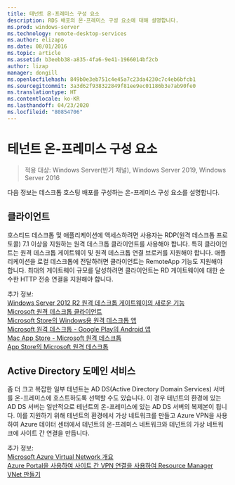 ```yaml
---
title: 테넌트 온-프레미스 구성 요소
description: RDS 배포의 온-프레미스 구성 요소에 대해 설명합니다.
ms.prod: windows-server
ms.technology: remote-desktop-services
ms.author: elizapo
ms.date: 08/01/2016
ms.topic: article
ms.assetid: b3eebb38-a835-4fa6-9e41-1966014bf2cb
author: lizap
manager: dongill
ms.openlocfilehash: 849b0e3eb751c4e45a7c23da4230c7c4eb6bfcb1
ms.sourcegitcommit: 3a3d62f938322849f81ee9ec01186b3e7ab90fe0
ms.translationtype: HT
ms.contentlocale: ko-KR
ms.lasthandoff: 04/23/2020
ms.locfileid: "80854706"
---
```

# <a name="tenant-on-premises-components"></a>테넌트 온-프레미스 구성 요소

>적용 대상: Windows Server(반기 채널), Windows Server 2019, Windows Server 2016

다음 정보는 데스크톱 호스팅 배포를 구성하는 온-프레미스 구성 요소를 설명합니다.  
  
##  <a name="clients"></a>클라이언트  
호스티드 데스크톱 및 애플리케이션에 액세스하려면 사용자는 RDP(원격 데스크톱 프로토콜) 7.1 이상을 지원하는 원격 데스크톱 클라이언트를 사용해야 합니다. 특히 클라이언트는 원격 데스크톱 게이트웨이 및 원격 데스크톱 연결 브로커를 지원해야 합니다. 애플리케이션을 로컬 데스크톱에 전달하려면 클라이언트는 RemoteApp 기능도 지원해야 합니다. 최대의 게이트웨이 규모를 달성하려면 클라이언트는 RD 게이트웨이에 대한 순수한 HTTP 전송 연결을 지원해야 합니다.  
  
추가 정보:  
[Windows Server 2012 R2 원격 데스크톱 게이트웨이의 새로운 기능](https://blogs.technet.microsoft.com/enterprisemobility/2013/03/14/whats-new-in-windows-server-2012-remote-desktop-gateway/#transport)  
[Microsoft 원격 데스크톱 클라이언트](https://technet.microsoft.com/library/dn473009.aspx)  
[Microsoft Store의 Windows용 원격 데스크톱 앱](https://apps.microsoft.com/windows/app/remote-desktop/051f560e-5e9b-4dad-8b2e-fa5e0b05a480)  
[Microsoft 원격 데스크톱 - Google Play의 Android 앱](https://play.google.com/store/apps/details?id=com.microsoft.rdc.android)  
[Mac App Store - Microsoft 원격 데스크톱](https://itunes.apple.com/app/microsoft-remote-desktop/id715768417?mt=12)  
[App Store의 Microsoft 원격 데스크톱](https://itunes.apple.com/app/microsoft-remote-desktop/id714464092?mt=8)  
  
##  <a name="active-directory-domain-services"></a>Active Directory 도메인 서비스  
좀 더 크고 복잡한 일부 테넌트는 AD DS(Active Directory Domain Services) 서버를 온-프레미스에 호스트하도록 선택할 수도 있습니다. 이 경우 테넌트의 환경에 있는 AD DS 서버는 일반적으로 테넌트의 온-프레미스에 있는 AD DS 서버의 복제본이 됩니다. 이를 지원하기 위해 테넌트의 환경에서 가상 네트워크를 만들고 Azure VPN을 사용하여 Azure 데이터 센터에서 테넌트의 온-프레미스 네트워크와 테넌트의 가상 네트워크에 사이트 간 연결을 만듭니다.  
  
추가 정보:  
[Microsoft Azure Virtual Network 개요](https://azure.microsoft.com/documentation/articles/virtual-networks-overview/)  
[Azure Portal을 사용하여 사이트 간 VPN 연결을 사용하여 Resource Manager VNet 만들기](https://azure.microsoft.com/documentation/articles/vpn-gateway-howto-site-to-site-resource-manager-portal/)  


